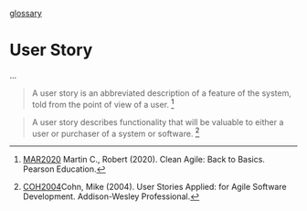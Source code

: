 [glossary](glossary.md)

# User Story

...  


> A user story is an abbreviated description of a feature of the system, told from the point of view of a user. [^1]  

> A user story describes functionality that will be valuable to either a user or purchaser of a system or software. [^2]  


[^1]: [MAR2020](../references/books/Clean-Agile-Back-to-Basics.html) Martin C., Robert (2020). Clean Agile: Back to Basics. Pearson Education.  

[^2]: [COH2004](../references/books/User-Stories-Applied-for-Agile-Software-Development.html)Cohn, Mike (2004). User Stories Applied: for Agile Software Development. Addison-Wesley Professional.  
